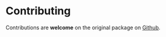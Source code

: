# Contributing

Contributions are **welcome** on the original package on [Github](https://github.com/PHPCore/composer-git-hooks).


